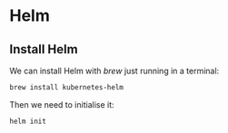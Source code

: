 # Helm

## Install Helm

We can install Helm with _brew_ just running in a terminal: 

```bash
brew install kubernetes-helm
```

Then we need to initialise it:

```bash
helm init
```

